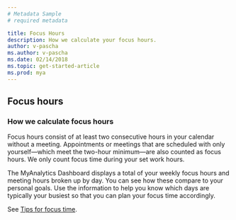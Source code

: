 ```yaml
---
# Metadata Sample
# required metadata

title: Focus Hours
description: How we calculate your focus hours. 
author: v-pascha
ms.author: v-pascha
ms.date: 02/14/2018
ms.topic: get-started-article
ms.prod: mya
---
```


## Focus hours

### How we calculate focus hours

Focus hours consist of at least two consecutive hours in your calendar without a meeting. Appointments or meetings that are scheduled with only yourself—which meet the two-hour minimum—are also counted as focus hours. We only count focus time during your set work hours.

The MyAnalytics Dashboard displays a total of your weekly focus hours and meeting hours broken up by day. You can see how these compare to your personal goals. Use the information to help you know which days are typically your busiest so that you can plan your focus time accordingly.

See [Tips for focus time](../../Overview/Tips.md#tips-for-focus-time).

